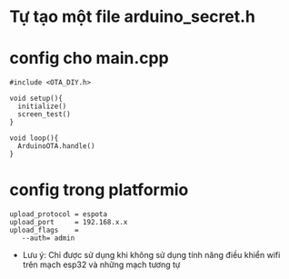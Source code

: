 # Tự tạo một file arduino_secret.h

# config cho main.cpp

```
#include <OTA_DIY.h>

void setup(){
  initialize()
  screen_test()
}

void loop(){
  ArduinoOTA.handle()
}

```

# config trong platformio #

```
upload_protocol = espota
upload_port     = 192.168.x.x       
upload_flags    =
   --auth= admin
```
* Lưu ý: Chỉ được sử dụng khi không sử dụng tính năng điều khiển wifi trên mạch esp32 và những mạch tương tự
